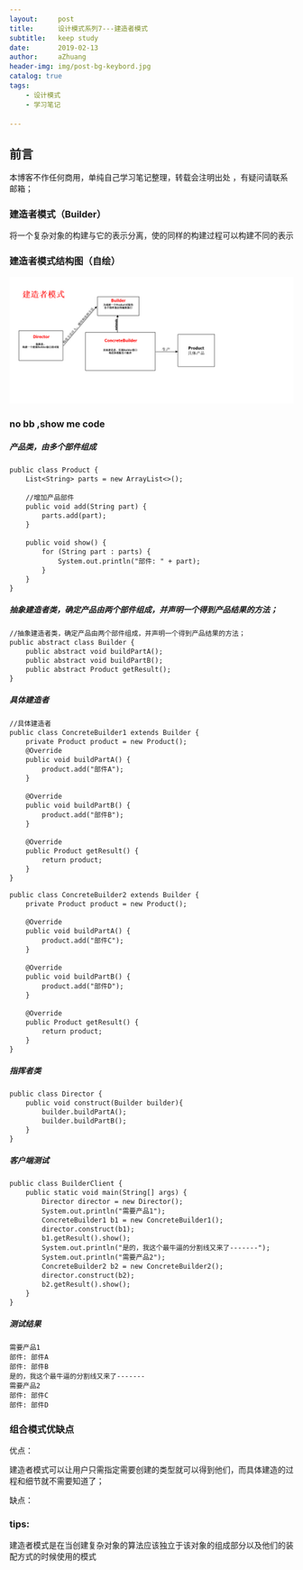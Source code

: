 ```yaml
---
layout:     post
title:      设计模式系列7---建造者模式
subtitle:   keep study
date:       2019-02-13
author:     aZhuang
header-img: img/post-bg-keybord.jpg
catalog: true
tags:
    - 设计模式
    - 学习笔记

---
```


## 前言

本博客不作任何商用，单纯自己学习笔记整理，转载会注明出处 ，有疑问请联系邮箱；

### 建造者模式（Builder）

将一个复杂对象的构建与它的表示分离，使的同样的构建过程可以构建不同的表示

### 建造者模式结构图（自绘）

![讲道理这里会有个结构图](https://raw.githubusercontent.com/xiaoazhuang/xiaoazhuang.github.io/master/img/建造者模式结构图.png)

### no bb ,show me code

##### 产品类，由多个部件组成

```
public class Product {
    List<String> parts = new ArrayList<>();

    //增加产品部件
    public void add(String part) {
        parts.add(part);
    }

    public void show() {
        for (String part : parts) {
            System.out.println("部件: " + part);
        }
    }
}
```

##### 抽象建造者类，确定产品由两个部件组成，并声明一个得到产品结果的方法；

```
//抽象建造者类，确定产品由两个部件组成，并声明一个得到产品结果的方法；
public abstract class Builder {
    public abstract void buildPartA();
    public abstract void buildPartB();
    public abstract Product getResult();
}
```

##### 具体建造者

```
//具体建造者
public class ConcreteBuilder1 extends Builder {
    private Product product = new Product();
    @Override
    public void buildPartA() {
        product.add("部件A");
    }

    @Override
    public void buildPartB() {
        product.add("部件B");
    }

    @Override
    public Product getResult() {
        return product;
    }
}
```

```
public class ConcreteBuilder2 extends Builder {
    private Product product = new Product();

    @Override
    public void buildPartA() {
        product.add("部件C");
    }

    @Override
    public void buildPartB() {
        product.add("部件D");
    }

    @Override
    public Product getResult() {
        return product;
    }
}
```

##### 指挥者类

```
public class Director {
    public void construct(Builder builder){
        builder.buildPartA();
        builder.buildPartB();
    }
}
```

##### 客户端测试

```
public class BuilderClient {
    public static void main(String[] args) {
        Director director = new Director();
        System.out.println("需要产品1");
        ConcreteBuilder1 b1 = new ConcreteBuilder1();
        director.construct(b1);
        b1.getResult().show();
        System.out.println("是的，我这个最牛逼的分割线又来了-------");
        System.out.println("需要产品2");
        ConcreteBuilder2 b2 = new ConcreteBuilder2();
        director.construct(b2);
        b2.getResult().show();
    }
}
```

##### 测试结果

```
需要产品1
部件: 部件A
部件: 部件B
是的，我这个最牛逼的分割线又来了-------
需要产品2
部件: 部件C
部件: 部件D
```

### 组合模式优缺点

优点：

建造者模式可以让用户只需指定需要创建的类型就可以得到他们，而具体建造的过程和细节就不需要知道了；

缺点：

### tips:

建造者模式是在当创建复杂对象的算法应该独立于该对象的组成部分以及他们的装配方式的时候使用的模式